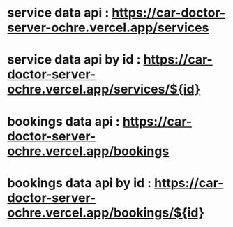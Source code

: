 # service data api : https://car-doctor-server-ochre.vercel.app/services
# service data api by id : https://car-doctor-server-ochre.vercel.app/services/${id}
# bookings data api : https://car-doctor-server-ochre.vercel.app/bookings
# bookings data api by id : https://car-doctor-server-ochre.vercel.app/bookings/${id}
